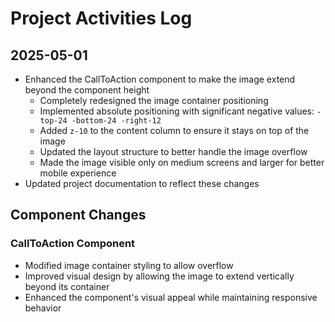 # Project Activities Log

## 2025-05-01
- Enhanced the CallToAction component to make the image extend beyond the component height
  - Completely redesigned the image container positioning
  - Implemented absolute positioning with significant negative values: `-top-24 -bottom-24 -right-12`
  - Added `z-10` to the content column to ensure it stays on top of the image
  - Updated the layout structure to better handle the image overflow
  - Made the image visible only on medium screens and larger for better mobile experience
- Updated project documentation to reflect these changes

## Component Changes
### CallToAction Component
- Modified image container styling to allow overflow
- Improved visual design by allowing the image to extend vertically beyond its container
- Enhanced the component's visual appeal while maintaining responsive behavior
